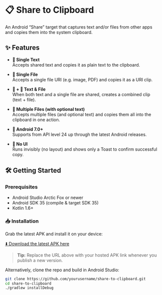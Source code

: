 # 📋 Share to Clipboard

An Android “Share” target that captures text and/or files from other apps and copies them into the system clipboard.

## ✨ Features

- **📝 Single Text**  
  Accepts shared text and copies it as plain text to the clipboard.

- **📁 Single File**  
  Accepts a single file URI (e.g. image, PDF) and copies it as a URI clip.

- **📝 + 📁 Text & File**  
  When both text and a single file are shared, creates a combined clip (text + file).

- **📂 Multiple Files (with optional text)**  
  Accepts multiple files (and optional text) and copies them all into the clipboard in one action.

- **🤖 Android 7.0+**  
  Supports from API level 24 up through the latest Android releases.

- **🚀 No UI**  
  Runs invisibly (no layout) and shows only a Toast to confirm successful copy.

## 🛠️ Getting Started

### Prerequisites

- Android Studio Arctic Fox or newer  
- Android SDK 35 (compile & target SDK 35)  
- Kotlin 1.6+  

### 📥 Installation

Grab the latest APK and install it on your device:

[⬇️ Download the latest APK here](https://github.com/lleans/simple-clipboard-android/raw/refs/heads/main/app/release/app-release.apk)

> **Tip:** Replace the URL above with your hosted APK link whenever you publish a new version.

Alternatively, clone the repo and build in Android Studio:

```bash
git clone https://github.com/yourusername/share-to-clipboard.git
cd share-to-clipboard
./gradlew installDebug
